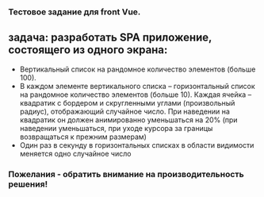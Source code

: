 ### Тестовое задание для front Vue.

## задача: разработать SPA приложение, состоящего из одного экрана:

- Вертикальный список на рандомное количество элементов (больше 100).
- В каждом элементе вертикального списка – горизонтальный список на рандомное количество элементов (больше 10). Каждая ячейка – квадратик с бордером и скругленными углами (произвольный радиус), отображающий случайное число. При наведении на квадратик он должен анимированно уменьшаться на 20% (при наведении уменьшаться, при уходе курсора за границы возвращаться к прежним размерам)
- Один раз в секунду в горизонтальных списках в области видимости меняется одно случайное число

### Пожелания - обратить внимание на производительность решения!
